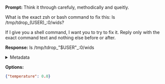 **Prompt:**
Think it through carefuly, methodically and queitly.

 What is the exact zsh or bash command to fix this: ls /tmp/tdrop_$($USER)_:0/wids?

If I give you a shell command, I want you to try to fix it.
Reply only with the exact command text and nothing else before or after.

**Response:**
ls /tmp/tdrop_"$USER"_:0/wids

<details><summary>Metadata</summary>

- Duration: 1027 ms
- Datetime: 2023-08-04T16:23:15.117616
- Model: gpt-3.5-turbo-0613

</details>

**Options:**
```json
{"temperature": 0.0}
```

